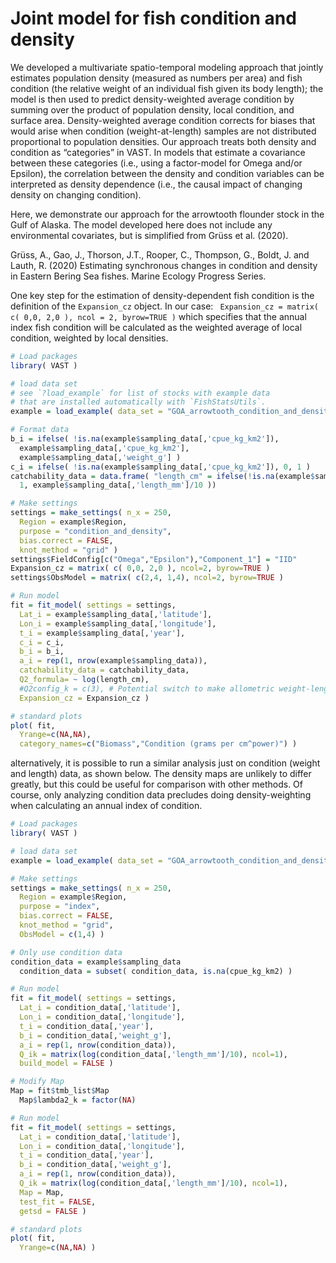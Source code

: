 # Joint model for fish condition and density
We developed a multivariate spatio-temporal modeling approach that jointly estimates population density (measured as numbers per area) and fish condition (the relative weight of an individual fish given its body length); the model is then used to predict density-weighted average condition by summing over the product of population density, local condition, and surface area. Density-weighted average condition corrects for biases that would arise when condition (weight-at-length) samples are not distributed proportional to population densities.  Our approach treats both density and condition as “categories” in VAST.  In models that estimate a covariance between these categories (i.e., using a factor-model for Omega and/or Epsilon), the correlation between the density and condition variables can be interpreted as density dependence (i.e., the causal impact of changing density on changing condition). 

Here, we demonstrate our approach for the arrowtooth flounder stock in the Gulf of Alaska. The model developed here does not include any environmental covariates, but is simplified from Grüss et al. (2020). 

Grüss, A., Gao, J., Thorson, J.T., Rooper, C., Thompson, G., Boldt, J. and Lauth, R. (2020) Estimating synchronous changes in condition and density in Eastern Bering Sea fishes. Marine Ecology Progress Series.

One key step for the estimation of density-dependent fish condition is the definition of the `Expansion_cz` object. In our case: ` Expansion_cz = matrix( c( 0,0, 2,0 ), ncol = 2, byrow=TRUE )` which specifies that the annual index fish condition will be calculated as the weighted average of local condition, weighted by local densities. 

```R
# Load packages
library( VAST )

# load data set
# see `?load_example` for list of stocks with example data
# that are installed automatically with `FishStatsUtils`.
example = load_example( data_set = "GOA_arrowtooth_condition_and_density" )

# Format data
b_i = ifelse( !is.na(example$sampling_data[,'cpue_kg_km2']),
  example$sampling_data[,'cpue_kg_km2'],
  example$sampling_data[,'weight_g'] )
c_i = ifelse( !is.na(example$sampling_data[,'cpue_kg_km2']), 0, 1 )
catchability_data = data.frame( "length_cm" = ifelse(!is.na(example$sampling_data[,'cpue_kg_km2']),
  1, example$sampling_data[,'length_mm']/10 ))

# Make settings
settings = make_settings( n_x = 250,
  Region = example$Region,
  purpose = "condition_and_density",
  bias.correct = FALSE,
  knot_method = "grid" )
settings$FieldConfig[c("Omega","Epsilon"),"Component_1"] = "IID"
Expansion_cz = matrix( c( 0,0, 2,0 ), ncol=2, byrow=TRUE )
settings$ObsModel = matrix( c(2,4, 1,4), ncol=2, byrow=TRUE )

# Run model
fit = fit_model( settings = settings,
  Lat_i = example$sampling_data[,'latitude'],
  Lon_i = example$sampling_data[,'longitude'],
  t_i = example$sampling_data[,'year'],
  c_i = c_i,
  b_i = b_i,
  a_i = rep(1, nrow(example$sampling_data)),
  catchability_data = catchability_data,
  Q2_formula= ~ log(length_cm),
  #Q2config_k = c(3), # Potential switch to make allometric weight-length a spatially varying term
  Expansion_cz = Expansion_cz )

# standard plots
plot( fit,
  Yrange=c(NA,NA),
  category_names=c("Biomass","Condition (grams per cm^power)") )
```

alternatively, it is possible to run a similar analysis just on condition (weight and length) data, as shown below.  The density maps are unlikely to differ greatly, but this could be useful for comparison with other methods.  Of course, only analyzing condition data precludes doing density-weighting when calculating an annual index of condition.

```R
# Load packages
library( VAST )

# load data set
example = load_example( data_set = "GOA_arrowtooth_condition_and_density" )

# Make settings
settings = make_settings( n_x = 250,
  Region = example$Region,
  purpose = "index",
  bias.correct = FALSE,
  knot_method = "grid",
  ObsModel = c(1,4) )

# Only use condition data
condition_data = example$sampling_data
  condition_data = subset( condition_data, is.na(cpue_kg_km2) )

# Run model
fit = fit_model( settings = settings,
  Lat_i = condition_data[,'latitude'],
  Lon_i = condition_data[,'longitude'],
  t_i = condition_data[,'year'],
  b_i = condition_data[,'weight_g'],
  a_i = rep(1, nrow(condition_data)),
  Q_ik = matrix(log(condition_data[,'length_mm']/10), ncol=1),
  build_model = FALSE )

# Modify Map
Map = fit$tmb_list$Map
  Map$lambda2_k = factor(NA)

# Run model
fit = fit_model( settings = settings,
  Lat_i = condition_data[,'latitude'],
  Lon_i = condition_data[,'longitude'],
  t_i = condition_data[,'year'],
  b_i = condition_data[,'weight_g'],
  a_i = rep(1, nrow(condition_data)),
  Q_ik = matrix(log(condition_data[,'length_mm']/10), ncol=1),
  Map = Map,
  test_fit = FALSE,
  getsd = FALSE )

# standard plots
plot( fit,
  Yrange=c(NA,NA) )
```